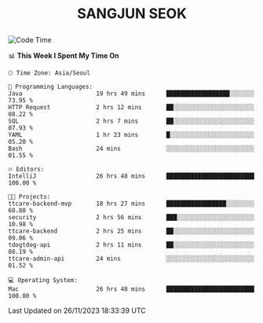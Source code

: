 <h1>
 <p align="center">
   SANGJUN SEOK
 </p>
</h1>

<!--START_SECTION:waka-->
![Code Time](http://img.shields.io/badge/Code%20Time-3%2C055%20hrs%2047%20mins-blue)

📊 **This Week I Spent My Time On** 

```text
🕑︎ Time Zone: Asia/Seoul

💬 Programming Languages: 
Java                     19 hrs 49 mins      ██████████████████░░░░░░░   73.95 % 
HTTP Request             2 hrs 12 mins       ██░░░░░░░░░░░░░░░░░░░░░░░   08.22 % 
SQL                      2 hrs 7 mins        ██░░░░░░░░░░░░░░░░░░░░░░░   07.93 % 
YAML                     1 hr 23 mins        █░░░░░░░░░░░░░░░░░░░░░░░░   05.20 % 
Bash                     24 mins             ░░░░░░░░░░░░░░░░░░░░░░░░░   01.55 % 

🔥 Editors: 
IntelliJ                 26 hrs 48 mins      █████████████████████████   100.00 % 

🐱‍💻 Projects: 
ttcare-backend-mvp       18 hrs 27 mins      █████████████████░░░░░░░░   68.88 % 
security                 2 hrs 56 mins       ███░░░░░░░░░░░░░░░░░░░░░░   10.98 % 
ttcare-backend           2 hrs 25 mins       ██░░░░░░░░░░░░░░░░░░░░░░░   09.06 % 
tdogtdog-api             2 hrs 11 mins       ██░░░░░░░░░░░░░░░░░░░░░░░   08.19 % 
ttcare-admin-api         24 mins             ░░░░░░░░░░░░░░░░░░░░░░░░░   01.52 % 

💻 Operating System: 
Mac                      26 hrs 48 mins      █████████████████████████   100.00 % 
```


 Last Updated on 26/11/2023 18:33:39 UTC
<!--END_SECTION:waka-->
